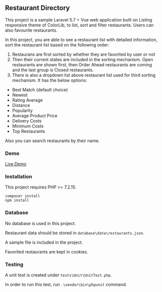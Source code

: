 ## Restaurant Directory

This project is a sample Laravel 5.7 + Vue web application built on Listing responsive theme of ColorLib, to list, sort and filter restaurants. Users can also favourite restaurants.

In this project, you are able to see a restaurant list with detailed information, sort the restaurant list based on the following order:
1. Restaurans are first sorted by whether they are favorited by user or not
1. Then their current states are included in the sorting mechanism. Open restaurants are shown first, then Order Ahead restaurants are coming and the last group is Closed restaurants.
1. There is also a dropdown list above restaurant list used for third sorting mechanism. It has the below options:
* Best Match (default choice)
* Newest
* Rating Average
* Distance
* Popularity
* Average Product Price
* Delivery Costs
* Minimum Costs
* Top Restaurants

Also you can search restaurants by their name.

### Demo

[Live Demo](http://165.227.166.12:1999)

### Installation

This project requires PHP >= 7.2.15.

`composer install`
<br>
`npm install`

### Database

No database is used in this project.

Restaurant data should be stored in `database\data\restaurants.json`.

A sample file is included in the project.

Favorited restaurants are kept in cookies.

### Testing

A unit test is created under `tests\Unit\UnitTest.php`.

In order to run this test, run `.\vendor\bin\phpunit` command.
